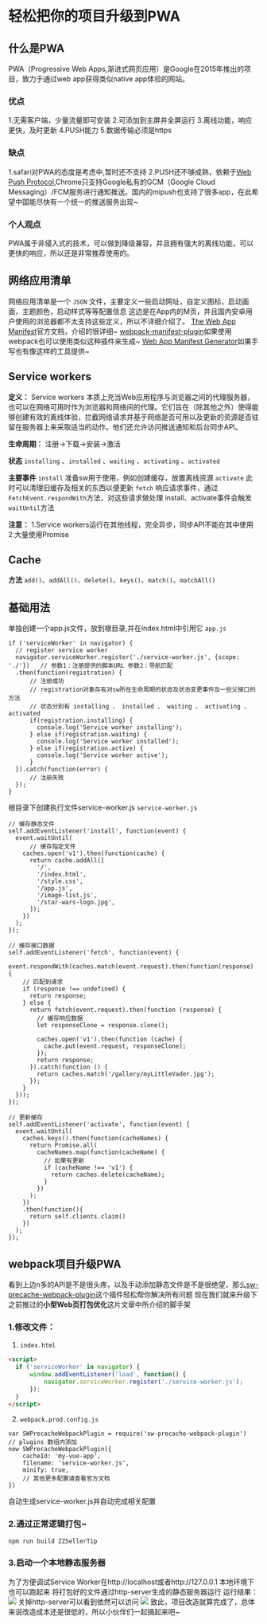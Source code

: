 # 轻松把你的项目升级到PWA

## 什么是PWA
PWA（Progressive Web Apps,渐进式网页应用）是Google在2015年推出的项目，致力于通过web app获得类似native app体验的网站。

### 优点
1.无需客户端，少量流量即可安装
2.可添加到主屏并全屏运行
3.离线功能，响应更快，及时更新
4.PUSH能力
5.数据传输必须是https

### 缺点
1.safari对PWA的态度是考虑中,暂时还不支持
2.PUSH还不够成熟，依赖于[Web Push Protocol](https://tools.ietf.org/html/draft-ietf-webpush-protocol-12),Chrome只支持Google私有的GCM（Google Cloud Messaging）/FCM服务进行通知推送。国内的mipush也支持了很多app，在此希望中国能尽快有一个统一的推送服务出现~

### 个人观点
PWA属于非侵入式的技术，可以做到降级兼容，并且拥有强大的离线功能，可以更快的响应，所以还是非常推荐使用的。

## 网络应用清单
网络应用清单是一个 `JSON` 文件，主要定义一些启动网址，自定义图标，启动画面，主题颜色，启动样式等等配置信息
这边是在App内的M页，并且国内安卓用户使用的浏览器都不太支持这些定义，所以不详细介绍了。
[The Web App Manifest](https://developers.google.com/web/fundamentals/engage-and-retain/web-app-manifest/)官方文档，介绍的很详细~
[webpack-manifest-plugin](https://github.com/danethurber/webpack-manifest-plugin)如果使用webpack也可以使用类似这种插件来生成~
[Web App Manifest Generator](https://app-manifest.firebaseapp.com/)如果手写也有像这样的工具提供~

## Service workers
**定义：**
Service workers 本质上充当Web应用程序与浏览器之间的代理服务器，也可以在网络可用时作为浏览器和网络间的代理。它们旨在（除其他之外）使得能够创建有效的离线体验，拦截网络请求并基于网络是否可用以及更新的资源是否驻留在服务器上来采取适当的动作。他们还允许访问推送通知和后台同步API。

**生命周期：**
注册→下载→安装→激活

**状态**
`installing` 、`installed` 、`waiting` 、`activating` 、`activated`

**主要事件**
`install` 准备sw用于使用，例如创建缓存，放置离线资源
`activate` 此时可以清理旧缓存及相关的东西以便更新 
`fetch` 响应请求事件，通过`FetchEvent.respondWith`方法，对这些请求做处理 
install、activate事件会触发`waitUntil`方法

**注意：**
1.Service workers运行在其他线程，完全异步，同步API不能在其中使用
2.大量使用Promise

## Cache
**方法**
`add()`、`addAll()`、`delete()`、`keys()`、`match()`、`matchAll()`

## 基础用法
单独创建一个app.js文件，放到根目录,并在index.html中引用它
`app.js`
```ecmascript 6
if ('serviceWorker' in navigator) { 
  // register service worker
  navigator.serviceWorker.register('./service-worker.js', {scope: './'})   // 参数1：注册提供的脚本URL 参数2：导航匹配
  .then(function(registration) {
      // 注册成功
      // registration对象存有对sw所在生命周期的状态及状态变更事件及一些父接口的方法
      // 状态分别有 installing 、 installed 、 waiting 、 activating 、 activated
      if(registration.installing) {
        console.log('Service worker installing');
      } else if(registration.waiting) {
        console.log('Service worker installed');
      } else if(registration.active) {
        console.log('Service worker active');
      }
  }).catch(function(error) {
      // 注册失败
  });
}
```
根目录下创建执行文件service-worker.js
`service-worker.js`
```ecmascript 6
// 缓存静态文件
self.addEventListener('install', function(event) {
  event.waitUntil(
      // 缓存指定文件
    caches.open('v1').then(function(cache) {    
      return cache.addAll([
        '/',
        '/index.html',
        '/style.css',
        '/app.js',
        '/image-list.js',
        '/star-wars-logo.jpg',
      ]);
    })
  );
});

// 缓存接口数据
self.addEventListener('fetch', function(event) {
  event.respondWith(caches.match(event.request).then(function(response) {
    // 匹配到请求
    if (response !== undefined) {
      return response;
    } else {
      return fetch(event.request).then(function (response) {
        // 缓存响应数据
        let responseClone = response.clone();
        
        caches.open('v1').then(function (cache) {
          cache.put(event.request, responseClone);
        });
        return response;
      }).catch(function () {
        return caches.match('/gallery/myLittleVader.jpg');
      });
    }
  }));
});

// 更新缓存
self.addEventListener('activate', function(event) {
  event.waitUntil(
    caches.keys().then(function(cacheNames) {
      return Promise.all(
        cacheNames.map(function(cacheName) {
          // 如果有更新
          if (cacheName !== 'v1') {
            return caches.delete(cacheName);
          }
        })
      );
    })
    .then(function(){
      return self.clients.claim()
    })
  );
});
```

## webpack项目升级PWA
看到上边n多的API是不是很头疼，以及手动添加静态文件是不是很绝望，那么[sw-precache-webpack-plugin](https://www.npmjs.com/package/sw-precache-webpack-plugin)这个插件轻松帮你解决所有问题
现在我们就来升级下之前推过的**小型Web页打包优化**这片文章中所介绍的脚手架

### 1.修改文件：
1. `index.html`
```html
<script>
  if ('serviceWorker' in navigator) {
      window.addEventListener('load', function() {
          navigator.serviceWorker.register('./service-worker.js');
      });
  }
</script>
```

2. `webpack.prod.config.js`
```ecmascript 6
var SWPrecacheWebpackPlugin = require('sw-precache-webpack-plugin')
// plugins 数组内添加
new SWPrecacheWebpackPlugin({
    cacheId: 'my-vue-app',
    filename: 'service-worker.js',
    minify: true,
    // 其他更多配置请查看官方文档
})
```
自动生成service-worker.js并自动完成相关配置

### 2.通过正常逻辑打包~
```bash
npm run build ZZSellerTip
```

### 3.启动一个本地静态服务器
为了方便调试Service Worker在http://localhost或者http://127.0.0.1 本地环境下也可以跑起来
将打包好的文件通过http-server生成的静态服务器运行
运行结果：
![](images/sw-01.png)
关掉http-server可以看到依然可以访问
![](images/sw-02.png)
致此，项目改造就算完成了，总体来说改造成本还是很低的，所以小伙伴们一起搞起来吧~



